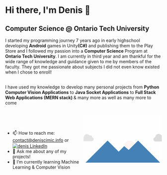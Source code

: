 # Hi there, I'm Denis 👋 

## Computer Science @ Ontario Tech University 

I started my programming journey 7 years ago in early highschool developing <b>Android</b> games in Unity<b>(C#)</b> and publishing them to the Play Store and
I followed my passion into a <b>Computer Science</b> Program at <b>Ontario Tech University</b>. I am currently in third year and am thankful for the wide range of knowledge and guidance given to me by members of the faculty. They got me passionate about subjects I did not even know existed when I chose to enroll!<br><br>

I have used my knowledge to develop many personal projects from <b>Python Computer Vision Applications</b> to <b>Java Socket Applications</b> to <b>Full Stack Web Applications (MERN stack) </b>& many more as well as many more to come <br><br>

<img align="right" src="background.gif"  width="50%" height="auto"><br><br>

- 📫 How to reach me: contact@deniscimic.info or <a href=https://www.linkedin.com/in/denis-cimic/ target="blank"> <img align="center" src=https://cdn.jsdelivr.net/npm/simple-icons@3.0.1/icons/linkedin.svg alt="denis LinkedIn" height="20" width="20" /> </a>
- 💬 Ask me about any of my projects!
- 🌱 I’m currently learning Machine Learning & Computer Vision


<!--
- 🔭 I’m currently working on ...
- 🌱 I’m currently learning ...
- 👯 I’m looking to collaborate on ...
- 💬 Ask me about any of my projects
- 📫 How to reach me: contact@deniscimic.info <a href=mailto:contact@deniscimic.info target="blank"><img align="center" src=https://cdn.jsdelivr.net/npm/simple-icons@3.0.1/icons/gmail.svg alt="denis email" height="20" width="20" /></a> or <a href=https://www.linkedin.com/in/denis-cimic/ target="blank"> <img align="center" src=https://cdn.jsdelivr.net/npm/simple-icons@3.0.1/icons/linkedin.svg alt="denis LinkedIn" height="20" width="20" /> </a><a href=https://deniscimic.com target="blank">
<img align="center" src=https://cdn.jsdelivr.net/npm/simple-icons@3.0.1/icons/googlechrome.svg alt="deniscimic website" height="20" width="20" /></a>
- ⚡ Fun fact: ...
-->
